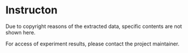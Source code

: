 # Instructon

Due to copyright reasons of the extracted data, specific contents are not shown here.

For access of experiment results, please contact the project maintainer.
